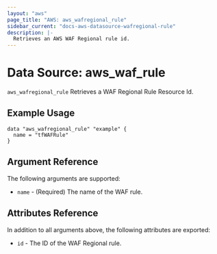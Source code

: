 ```yaml
---
layout: "aws"
page_title: "AWS: aws_wafregional_rule"
sidebar_current: "docs-aws-datasource-wafregional-rule"
description: |-
  Retrieves an AWS WAF Regional rule id.
---
```


# Data Source: aws_waf_rule

`aws_wafregional_rule` Retrieves a WAF Regional Rule Resource Id.

## Example Usage

```hcl
data "aws_wafregional_rule" "example" {
  name = "tfWAFRule"
}
```

## Argument Reference

The following arguments are supported:

* `name` - (Required) The name of the WAF rule.

## Attributes Reference
In addition to all arguments above, the following attributes are exported:

* `id` - The ID of the WAF Regional rule.
